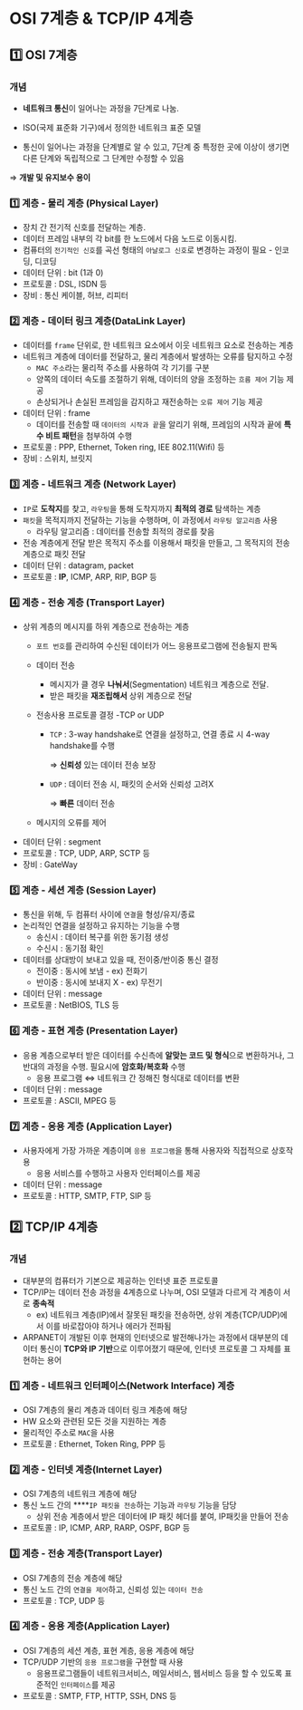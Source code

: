 # OSI 7계층 & TCP/IP 4계층

## 1️⃣ OSI 7계층

### 개념

- **네트워크 통신**이 일어나는 과정을 7단계로 나눔. 

- ISO(국제 표준화 기구)에서 정의한 네트워크 표준 모델

- 통신이 일어나는 과정을 단계별로 알 수 있고, 7단계 중 특정한 곳에 이상이 생기면 다른 단계와 독립적으로 그 단계만 수정할 수 있음

⇒ **개발 및 유지보수 용이**

### 1️⃣ 계층 - 물리  계층 (Physical Layer)
- 장치 간 전기적 신호를 전달하는 계층.
- 데이터 프레임 내부의 각 bit를 한 노드에서 다음 노드로 이동시킴.
- 컴퓨터의 `전기적인 신호`를 곡선 형태의 `아날로그 신호`로 변경하는 과정이 필요 - 인코딩, 디코딩
- 데이터 단위 : bit (1과 0)
- 프로토콜 : DSL, ISDN 등
- 장비  : 통신 케이블, 허브, 리피터

### 2️⃣ 계층 - 데이터 링크 계층(DataLink Layer)
- 데이터를 `frame` 단위로, 한 네트워크 요소에서 이웃 네트워크 요소로 전송하는 계층
- 네트워크 계층에 데이터를 전달하고, 물리 계층에서 발생하는 오류를 탐지하고 수정
    - `MAC 주소`라는 물리적 주소를 사용하여 각 기기를 구분
    - 양쪽의 데이터 속도를 조절하기 위해, 데이터의 양을 조정하는 `흐름 제어` 기능 제공
    - 손상되거나 손실된 프레임을 감지하고 재전송하는 `오류 제어` 기능 제공
- 데이터 단위 : frame
    - 데이터를 전송할 때 `데이터의 시작과 끝`을 알리기 위해, 프레임의 시작과 끝에 **특수 비트 패턴**을 첨부하여 수행
- 프로토콜 : PPP, Ethernet, Token ring, IEE 802.11(Wifi) 등
- 장비  : 스위치, 브릿지

### 3️⃣ 계층 - 네트워크 계층 (Network Layer)
- `IP`로 **도착지**를 찾고, `라우팅`을 통해 도착지까지 **최적의 경로** 탐색하는 계층
- `패킷`을 목적지까지 전달하는 기능을 수행하며, 이 과정에서 `라우팅 알고리즘` 사용
    - 라우팅 알고리즘 : 데이터를 전송할 최적의 경로를 찾음
- 전송 계층에게 전달 받은 목적지 주소를 이용해서 패킷을 만들고, 그 목적지의 전송 계층으로 패킷 전달
- 데이터 단위 : datagram, packet
- 프로토콜 : **IP**, ICMP, ARP, RIP, BGP 등

### 4️⃣ 계층 - 전송 계층 (Transport Layer)
- 상위 계층의 메시지를 하위 계층으로 전송하는 계층
    - `포트 번호`를 관리하여 수신된 데이터가 어느 응용프로그램에 전송될지 판독
    - 데이터 전송
        - 메시지가 클 경우 **나눠서**(Segmentation) 네트워크 계층으로 전달.
        - 받은 패킷을 **재조립해서** 상위 계층으로 전달
    - 전송사용 프로토콜 결정 -TCP or UDP
        - `TCP` :  3-way handshake로 연결을 설정하고, 연결 종료 시 4-way handshake를 수행
            
          ⇒ **신뢰성** 있는 데이터 전송 보장
            
        - `UDP` : 데이터 전송 시, 패킷의 순서와 신뢰성 고려X
            
          ⇒ **빠른** 데이터 전송
            
    - 메시지의 오류를 제어
- 데이터 단위 : segment
- 프로토콜 : TCP, UDP, ARP, SCTP 등
- 장비 : GateWay
 
### 5️⃣ 계층 - 세션 계층 (Session Layer)
- 통신을 위해, 두 컴퓨터 사이에 `연결`을 형성/유지/종료
- 논리적인 연결을 설정하고 유지하는 기능을 수행
    - 송신시 : 데이터 복구를 위한 동기점 생성
    - 수신시 : 동기점 확인
- 데이터를 상대방이 보내고 있을 때, 전이중/반이중 통신 결정
    - 전이중 : 동시에 보냄 - ex) 전화기
    - 반이중 : 동시에 보내지 X - ex) 무전기
- 데이터 단위 : message
- 프로토콜 : NetBIOS, TLS 등

### 6️⃣ 계층 - 표현 계층 (Presentation Layer)
- 응용 계층으로부터 받은 데이터를 수신측에 **알맞는 코드 및 형식**으로 변환하거나, 그 반대의 과정을 수행. 필요시에 **암호화/복호화** 수행
    - 응용 프로그램 ⇔ 네트워크 간 정해진 형식대로 데이터를 변환
- 데이터 단위 : message
- 프로토콜 : ASCII, MPEG 등

### 7️⃣ 계층 - 응용 계층 (Application Layer)
- 사용자에게 가장 가까운 계층이며 `응용 프로그램`을 통해 사용자와 직접적으로 상호작용
    - 응용 서비스를 수행하고 사용자 인터페이스를 제공
- 데이터 단위 : message
- 프로토콜 : HTTP, SMTP, FTP, SIP 등

## 2️⃣ TCP/IP 4계층

### 개념
- 대부분의 컴퓨터가 기본으로 제공하는 인터넷 표준 프로토콜
- TCP/IP는 데이터 전송 과정을 4계층으로 나누며, OSI 모델과 다르게 각 계층이 서로 **종속적**
    - ex) 네트워크 계층(IP)에서 잘못된 패킷을 전송하면, 상위 계층(TCP/UDP)에서 이를 바로잡아야 하거나 에러가 전파됨
- ARPANET이 개발된 이후 현재의 인터넷으로 발전해나가는 과정에서 대부분의 데이터 통신이 **TCP와 IP 기반**으로 이루어졌기 때문에, 인터넷 프로토콜 그 자체를 표현하는 용어

### 1️⃣ 계층 - 네트워크 인터페이스(Network Interface) 계층 
- OSI 7계층의 물리 계층과 데이터 링크 계층에 해당
- HW 요소와 관련된 모든 것을 지원하는 계층
- 물리적인 주소로 `MAC`을 사용
- 프로토콜 : Ethernet, Token Ring, PPP 등

### 2️⃣ 계층 - 인터넷 계층(Internet Layer)
- OSI 7계층의 네트워크 계층에 해당
- 통신 노드 간의 ****`IP 패킷을 전송`하는 기능과 `라우팅` 기능을 담당
    - 상위 전송 계층에서 받은 데이터에 IP 패킷 헤더를 붙여, IP패킷을 만들어 전송
- 프로토콜 : IP, ICMP, ARP, RARP, OSPF, BGP 등

### 3️⃣ 계층 - 전송 계층(Transport Layer)
- OSI 7계층의 전송 계층에 해당
- 통신 노드 간의 `연결을 제어`하고, 신뢰성 있는 `데이터 전송`
- 프로토콜 : TCP, UDP 등
   
### 4️⃣ 계층 - 응용 계층(Application Layer)
- OSI 7계층의 세션 계층, 표현 계층, 응용 계층에 해당
- TCP/UDP 기반의 `응용 프로그램`을 구현할 때 사용
    - 응용프로그램들이 네트워크서비스, 메일서비스, 웹서비스 등을 할 수 있도록 표준적인 `인터페이스`를 제공
- 프로토콜 : SMTP, FTP, HTTP, SSH, DNS 등
